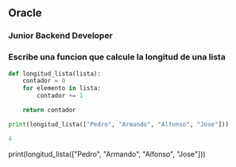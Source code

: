 ## Oracle

### Junior Backend Developer

### Escribe una funcion que calcule la longitud de una lista


```py
def longitud_lista(lista):
    contador = 0
    for elemento in lista:
        contador += 1

    return contador

print(longitud_lista(["Pedro", "Armando", "Alfonso", "Jose"]))
```

```py
4
```

print(longitud_lista(["Pedro", "Armando", "Alfonso", "Jose"]))

